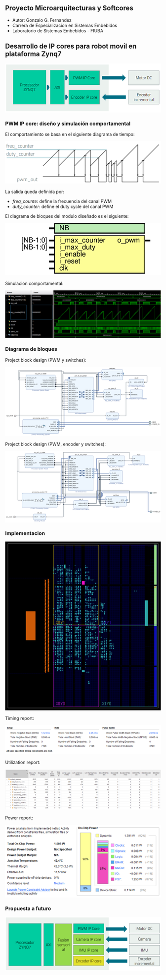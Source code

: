 ## Proyecto Microarquitecturas y Softcores

- Autor: Gonzalo G. Fernandez
- Carrera de Especializacion en Sistemas Embebidos
- Laboratorio de Sistemas Embebidos - FIUBA

## Desarrollo de IP cores para robot movil en plataforma Zynq7

![](./imgs/project-base_diagram.png)

### PWM IP core: diseño y simulación comportamental

El comportamiento se basa en el siguiente diagrama de tiempo:

![](./imgs/pwm-expected_out.png)

La salida queda definida por:
- *freq_counte*: define la frecuencia del canal PWM
- *duty_counter*: define el duty cycle del canal PWM

El diagrama de bloques del modulo diseñado es el siguiente:

![](./docs/pwm.svg)

Simulacion comportamental:

![](./imgs/pwm-sim_out.png)

### Diagrama de bloques

Project block design (PWM y switches):

![](./imgs/project-block_diagram_pwm.png)

Project block design (PWM, encoder y switches):

![](./imgs/project-block_diagram_pwm_encoder.png)

### Implementacion

![](./imgs/project-impl.png)

Timing report:

![](./imgs/project-timing_report.png)

Utilization report:

![](./imgs/project-utilization_report.png)

Power report:

![](./imgs/project-power_report.png)

### Propuesta a futuro

![](./imgs/project-future_diagram.png)